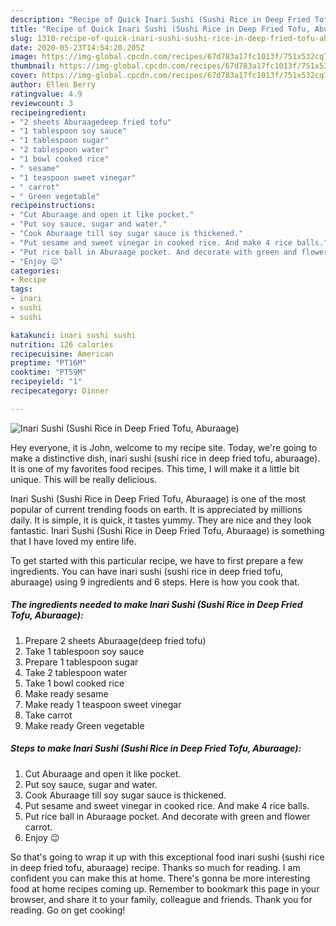 ```yaml
---
description: "Recipe of Quick Inari Sushi (Sushi Rice in Deep Fried Tofu, Aburaage)"
title: "Recipe of Quick Inari Sushi (Sushi Rice in Deep Fried Tofu, Aburaage)"
slug: 1310-recipe-of-quick-inari-sushi-sushi-rice-in-deep-fried-tofu-aburaage
date: 2020-05-23T14:54:20.205Z
image: https://img-global.cpcdn.com/recipes/67d783a17fc1013f/751x532cq70/inari-sushi-sushi-rice-in-deep-fried-tofu-aburaage-recipe-main-photo.jpg
thumbnail: https://img-global.cpcdn.com/recipes/67d783a17fc1013f/751x532cq70/inari-sushi-sushi-rice-in-deep-fried-tofu-aburaage-recipe-main-photo.jpg
cover: https://img-global.cpcdn.com/recipes/67d783a17fc1013f/751x532cq70/inari-sushi-sushi-rice-in-deep-fried-tofu-aburaage-recipe-main-photo.jpg
author: Ellen Berry
ratingvalue: 4.9
reviewcount: 3
recipeingredient:
- "2 sheets Aburaagedeep fried tofu"
- "1 tablespoon soy sauce"
- "1 tablespoon sugar"
- "2 tablespoon water"
- "1 bowl cooked rice"
- " sesame"
- "1 teaspoon sweet vinegar"
- " carrot"
- " Green vegetable"
recipeinstructions:
- "Cut Aburaage and open it like pocket."
- "Put soy sauce, sugar and water."
- "Cook Aburaage till soy sugar sauce is thickened."
- "Put sesame and sweet vinegar in cooked rice. And make 4 rice balls."
- "Put rice ball in Aburaage pocket. And decorate with green and flower carrot."
- "Enjoy 😉"
categories:
- Recipe
tags:
- inari
- sushi
- sushi

katakunci: inari sushi sushi 
nutrition: 126 calories
recipecuisine: American
preptime: "PT16M"
cooktime: "PT59M"
recipeyield: "1"
recipecategory: Dinner

---
```



![Inari Sushi (Sushi Rice in Deep Fried Tofu, Aburaage)](https://img-global.cpcdn.com/recipes/67d783a17fc1013f/751x532cq70/inari-sushi-sushi-rice-in-deep-fried-tofu-aburaage-recipe-main-photo.jpg)

Hey everyone, it is John, welcome to my recipe site. Today, we're going to make a distinctive dish, inari sushi (sushi rice in deep fried tofu, aburaage). It is one of my favorites food recipes. This time, I will make it a little bit unique. This will be really delicious.



Inari Sushi (Sushi Rice in Deep Fried Tofu, Aburaage) is one of the most popular of current trending foods on earth. It is appreciated by millions daily. It is simple, it is quick, it tastes yummy. They are nice and they look fantastic. Inari Sushi (Sushi Rice in Deep Fried Tofu, Aburaage) is something that I have loved my entire life.


To get started with this particular recipe, we have to first prepare a few ingredients. You can have inari sushi (sushi rice in deep fried tofu, aburaage) using 9 ingredients and 6 steps. Here is how you cook that.

<!--inarticleads1-->

##### The ingredients needed to make Inari Sushi (Sushi Rice in Deep Fried Tofu, Aburaage):

1. Prepare 2 sheets Aburaage(deep fried tofu)
1. Take 1 tablespoon soy sauce
1. Prepare 1 tablespoon sugar
1. Take 2 tablespoon water
1. Take 1 bowl cooked rice
1. Make ready  sesame
1. Make ready 1 teaspoon sweet vinegar
1. Take  carrot
1. Make ready  Green vegetable




<!--inarticleads2-->

##### Steps to make Inari Sushi (Sushi Rice in Deep Fried Tofu, Aburaage):

1. Cut Aburaage and open it like pocket.
1. Put soy sauce, sugar and water.
1. Cook Aburaage till soy sugar sauce is thickened.
1. Put sesame and sweet vinegar in cooked rice. And make 4 rice balls.
1. Put rice ball in Aburaage pocket. And decorate with green and flower carrot.
1. Enjoy 😉




So that's going to wrap it up with this exceptional food inari sushi (sushi rice in deep fried tofu, aburaage) recipe. Thanks so much for reading. I am confident you can make this at home. There's gonna be more interesting food at home recipes coming up. Remember to bookmark this page in your browser, and share it to your family, colleague and friends. Thank you for reading. Go on get cooking!
